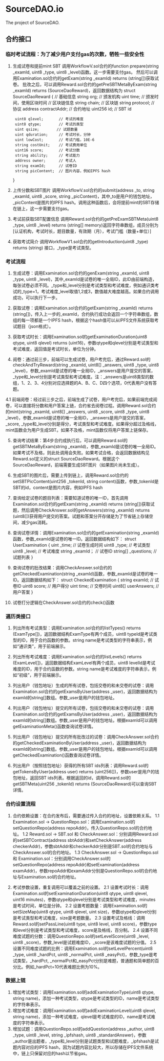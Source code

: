 # SourceDAO.io

The project of SourceDAO.

## 合约接口

### 临时考试流程：为了减少用户支付gas的次数，牺牲一些安全性
1. 生成试卷和提前mint SBT
调用WorkflowV.sol合约的function prepare(string _examId, uint8 _type, uint8 _level)函数。这一步需要支付gas。
然后可以调用Examination.sol合约的getExam(string _examId) returns (string[])获取试卷。
批改之后，可以调用Reward.sol合约的getPreSBTMetaByExam(string _examId) returns (SourceDaoReward)，返回数据结构为
    struct SourceDaoReward {
        // 基础信息
        string org;     // 颁发机构
        uint time;      // 颁发时间，使用区块时间
        // 区块链信息
        string chain;       // 区块链
        string protocol;    // 协议
        address contractAddr;   // 合约地址
        uint256 id;         // SBT id

        uint8 qlevel;       // 考试的难度
        uint8 qtype;        // 考试的类型
        uint qsize;        // 试题数量
        uint qduration;     // 考试时长，分钟
        uint lowCost;       // 考试门槛，10E-6
        string costUnit;    // 考试费用单位
        uint16 score;       // 考试分数
        string ability;     // 考试能力
        address owner;      // 考试人
        string examId;      // 试卷ID
        string picContent;  // 图片内容，例如IPFS hash
    }
2. 上传分数和SBT图片
调用WorkflowV.sol合约的submit(address _to, string _examId, uint8 _score, string _picContent)，其中_to是用户的钱包地址，_picContent是图片的IPFS hash。调用这种函数后，会将提前mint的SBT存储在链上，这一步需要支付gas。

3. 考试前获取SBT配置信息
调用Reward.sol合约的getPreExamSBTMeta(uint8 _type, uint8 _level) returns (string[] memory)返回字符串数组，成员分别为[认证机构，考试时长，题目数量，有效期（月），考试门槛（数量+单位）]

4. 获取考试简介
调用WorkflowV1.sol合约的getIntroduction(uint8 _type) returns (string) 接口，_type是考试类型。

### 考试流程
1. 生成试卷：调用Examination.sol合约的genExam(string _examId, uint8 _type, uint8 _level)，其中_examId是试卷的唯一全局ID，此ID由前端构造，每张试卷必须不同。_type和_level分别是考试类型和考试难度，例如通识类考试的_type=1，考试难度_level取值1,2或3，数值越大难度越高。如果合约调用成功，可以执行下一步。

2. 获取试卷：调用Examination.sol合约的getExam(string _examId) returns (string[])，传入上一步的_examId，合约执行成功会返回一个字符串数组，数组的每一项都是一个IPFS hash，根据这个hash值可以从IPFS文件系统获取考试题目（json格式）。

3. 获取考试时长：调用Examination.sol的getExaminationDuration(uint8 qtype, uint8 qlevel) returns (uint16)，参数qtype和qlevel分别是考试类型和考试难度，返回值是考试时长，单位为分钟。

4. 阅卷：通过前三步，前端可以生成试卷，用户考完后，通过Reward.sol的checkAndTryReward(string _examId, uint8[] _answers, uint8 _type, uint8 _level)，参数_examId是试卷的唯一全局ID，_answers是用户提交的答案，_type和_level分别是考试类型和考试难度。注：_answers是uint8类型的数组，1、2、3、4分别对应选择题的A、B、C、D四个选项，0代表用户没有答题。

4.1 前端阅卷：经过前三步之后，前端生成了试卷，用户考完后，如果前端完成阅卷，可以直接将分数和用户答案上链，合约省去阅卷过程。调用Reward.sol合约的mint(string _examId, uint8[] _answers, uint8 _score, uint8 _type, 
uint8 _level)，参数_examId是试卷的唯一全局ID，_answers是用户提交的答案，_score, _type和_level分别是得分，考试类型和考试难度。如果得分超过及格线，mint函数会为用户生成SBT。如果不及格，mint函数仅将用户答案上链保存。

5. 查询考试结果：第4步合约成执行后，可以调用Reward.sol的getSBTMetaByExam(string _examId)，参数_examId是试卷的唯一全局ID。如果考试不及格，则此处调用会失败。如果考试合格，会返回数据结构见Reward.sol定义的struct SourceDaoReward。根据这个SourceDaoReward，前端需要生成SBT图片（如果图片尚未生成）。

6. 生成SBT的图片后，需要上传到链上，调用Reward.sol合约的setSBTPicContent(uint256 _tokenId, string content)函数，参数_tokenId是SBT的id，content是图片内容，例如IPFS hash

7. 查询给定试卷的题目列表：需要知道试卷的唯一ID，首先调用Examination.sol合约的getExam(string _examId) returns (string[])获取试题，然后调用CheckAnswer.sol的getAnswers(string _examId) returns (uint8[])获得用户提交的答案。试题和答案分开存储是为了节省链上存储空间，减少gas消耗。

8. 查询试卷详情：调用Examination.sol合约的getExamination(string _examId)函数，参数_examId是试卷的唯一ID。返回数据结构如下：
    struct UserExamination {
        uint _time;         // 试卷生成时间
        uint8 _type;        // 考试类型
        uint8 _level;       // 考试难度
        string _examId；    // 试卷ID
        string[] _questions; // 试题列表
    }

9. 查询试卷的批改结果：调用CheckAnswer.sol合约的getCheckedExamination(string _examId)函数，参数_examId是试卷的唯一ID。返回数据结构如下：
    struct CheckedExamination {
        string examId;   // 试卷ID
        uint8 score;     // 用户得分
        uint time;       // 交卷时间
        uint8[] userAnswers; // 用户答案
    }

10. 试卷打分逻辑在CheckAnswer.sol合约的check()函数

### 遍历类接口

1. 列出所有考试类型：调用Examination.sol合约的listTypes() returns (ExamType[])，返回数据结构ExamType有两个成员，uint8 typeId是考试类型的ID，用于合约函数的参数。string name是考试类型的字符串表示，例如“通识类”，用于前端展示。

2. 列出所有考试难度：调用Examination.sol合约的listLevels() returns (ExamLevel[])，返回数据结构ExamLevel有两个成员，uint8 levelId是考试难度的ID，用于合约函数的参数。string name是考试难度的字符串表示，例如“初级”，用于前端展示。

3. 列出用户（钱包地址）生成的所有试卷，包括交卷的和未交卷的试卷：调用Examination.sol合约的getExamsByUser(address _user)，返回数据结构为examId的string[]数组。参数_user是用户的钱包地址。

4. 列出用户（钱包地址）提交的所有试卷，包括交卷的和未交卷的试卷：调用Examination.sol合约的getExamsByUser(address _user)，返回数据结构为examId的string[]数组。参数_user是用户的钱包地址。根据examId可以调用getExaminationMeta()函数查询试卷详情。

5. 列出用户（钱包地址）提交的所有批改过的试卷：调用CheckAnswer.sol合约的getCheckedExaminationByUser(address _user)，返回数据结构为examId的string[]数组。参数_user是用户的钱包地址。根据examId可以调用getCheckedExamination()函数查询试卷详情。

6. 列出用户（按照钱包地址）获得的所有SBT ids列表：调用Reward.sol的getTokensByUser(address user) returns (uint256[])，参数user是用户的钱包地址，返回SBT ids列表。根据返回的id，调用Reward.sol的getSBTMeta(uint256 _tokenId) returns (SourceDaoReward)可以查询SBT详情。




### 合约设置流程

1. 合约依赖设置：在合约发布后，需要通过传入合约的地址，设置依赖关系。
1.1 Examination.sol -> QuestionRepo.sol：调用Examination.sol的setQuestionRepo(address repoAddr)，传入QuestionRepo.sol的合约地址。
1.2 Reward.sol -> SBT.sol 和 CheckAnswer.sol：分别调用Reward.sol的setSBTContract(address sbtAddr)和setCheckAnswer(address checkerAddr)，参数sbtAddr和checkerAddr分别是SBT.sol的合约地址与CheckAnswer.sol的合约地址。
1.3 CheckAnswer.sol -> QuestionRepo.sol 和 Examination.sol：分别调用CheckAnswer.sol的setQuestionRepo(address repoAddr)和setExamination(address examAddr)，参数repoAddr和examAddr分别是QuestionRepo.sol的合约地址与Examination.sol的合约地址。

2. 考试参数设置，重复调用可以覆盖之前的设置。
2.1 设置考试时长：调用Examination.sol的setExaminationDuration(uint8 qtype, uint8 qlevel, uint16 minutes)，参数qtype和qlevel分别是考试类型和考试难度，minutes是考试时间，单位是分钟。
2.2 设置考题数量：调用Examination.sol的setSizeMap(uint8 qtype, uint8 qlevel, uint size)，参数qtype和qlevel分别是考试类型和考试难度，size是考题数量。
2.3 设置考试及格线：调用Reward.sol的setPassLine(uint8 type, uint8 level, uint8 score)，参数type和level分别是考试类型和考试难度，score是及格线，百分制。
2.4 设置不同难度试题的分数：调用QuestionRepo.sol的setLevelScore(uint8 _level, uint8 _score)，参数_level是试题难度ID，_score是该难度试题的分值。
2.5 设置不同难度试题的比例：调用Examination.sol的setLevelPercent(uint8 _type, uint8 _hardPct, uint8 _normalPct, uint8 _easyPct)，参数_type是考试类型，_hardPct, _normalPct和_easyPct分别是难题，普通题和简单题的百分比。例如_hardPct=10代表难题比例为10%。

### 数据上链

1. 增加考试类型：调用Examination.sol的addExaminationType(uint8 qtype, string name)，添加一种考试类型，qtype是考试类型的ID，name是考试类型的字符串表示。
2. 增加考试难度：调用Examination.sol的addExaminationLevel(uint8 qlevel, string name)，添加一种考试难度，qlevel是考试难度的ID，name是考试难度的字符串表示。
3. 增加试题：调用QuestionRepo.sol的addQuestion(address _author, uint8 _type, uint8 _level, string _ipfshash, uint8 _standardAnswer)，参数_author是出题者，_type和_level分别是试题类型和试题难度，_ipfshash是试题内容对应的IPFS hash，因为试题内容比较大，所以存储在IPFS文件系统中，链上只保留对应的hash以节省gas。
